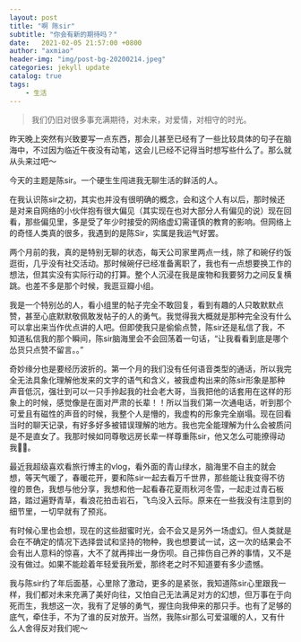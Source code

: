 ```yaml
---
layout: post
title: "啊 陈sir"
subtitle: "你会有新的期待吗？"
date:   2021-02-05 21:57:00 +0800
author: "axmiao"
header-img: "img/post-bg-20200214.jpeg"
categories: jekyll update
catalog: true
tags: 
    - 生活
---
```


> 我们仍旧对很多事充满期待，对未来，对爱情，对相守的时光。

昨天晚上突然有兴致要写一点东西，那会儿甚至已经有了一些比较具体的句子在脑海中，不过因为临近午夜没有动笔，这会儿已经不记得当时想写些什么了。那么就从头来过吧～

今天的主题是陈sir。一个硬生生闯进我无聊生活的鲜活的人。

在我认识陈sir之初，其实也并没有很明确的概念，会和这个人有以后，那时候还是对来自网络的小伙伴抱有很大偏见（其实现在也对大部分人有偏见的说）现在回看，那些偏见里，多是受了年少时接受的网络虚幻需谨慎的教育的影响。但网络上的奇怪人类真的很多，我遇到的是陈Sir，实属是我运气好罢。

两个月前的我，真的是特别无聊的状态，每天公司家里两点一线，除了和碗仔约饭逛街，几乎没有社交活动。那时候碗仔已经准备离职了，我也有一点想要换工作的想法，但其实没有实际行动的打算。整个人沉浸在我是废物和我要努力之间反复横跳。也差不多是那个时候，我逛豆瓣小组。

我是一个特别怂的人，看小组里的帖子完全不敢回复，看到有趣的人只敢默默点赞，甚至心底默默敬佩敢发帖子的人的勇气。我觉得我大概就是那种完全没有什么可以拿出来当作优点讲的人吧。但即使我只是偷偷点赞，陈sir还是私信了我，不知道私信我的那个瞬间，陈sir脑海里会不会回荡着一句话，“让我看看到底是哪个怂货只点赞不留言。。”

奇妙缘分也是要经历波折的。第一个月的我们没有任何语音类型的通话，所以我完全无法具象化理解他发来的文字的语气和含义，被我虚构出来的陈sir形象是那种声音低沉，强壮到可以一只手拎起我的社会老大哥，当我把他的话套用在这样的形象上的时候，感觉像是在面对严肃的长辈！！所以当我们第一次通电话，听到那个可爱且有磁性的声音的时候，我整个人是懵的，我虚构的形象完全崩塌。现在回看当时的聊天记录，有好多好多被错误理解的地方。我也完全能理解为什么会被质问是不是直女了。我那时候如同尊敬远房长辈一样尊重陈sir，他又怎么可能撩得动我🤷‍♀️。

最近我超级喜欢看旅行博主的vlog，看外面的青山绿水，脑海里不自主的就会想，等天气暖了，春暖花开，要和陈sir一起去看万千世界，那些能让我变得不彷徨的景色，我想与他分享，我想和他一起看春花夏雨秋河冬雪，一起走过青石板路，踏过遍野青草，看浪花拍击岩石，飞鸟没入云际。原来在一些我没有注意到的细节里，一切早就有了预兆。

有时候心里也会想，现在的这些甜蜜时光，会不会又是另外一场虚幻。但人类就是会在不确定的情况下选择尝试和坚持的物种，我也想要试一试，这一次的结果会不会有出人意料的惊喜，大不了就再摔出一身伤呗。自己摔伤自己养的事情，又不是没有做过。如果不能趁着年轻爱我所爱，那终老之时不知道要有多少遗憾。

我与陈sir约了年后面基，心里除了激动，更多的是紧张，我知道陈sir心里跟我一样，我们都对未来充满了美好向往，又怕自己无法满足对方的幻想，但万事在于向死而生，我想这一次，我有了足够的勇气，握住向我伸来的那只手。也有了足够的底气，牵住手，不为了谁的反对放开。当然，我陈sir那么可爱温暖的人，又有什么人舍得反对我们呢～

